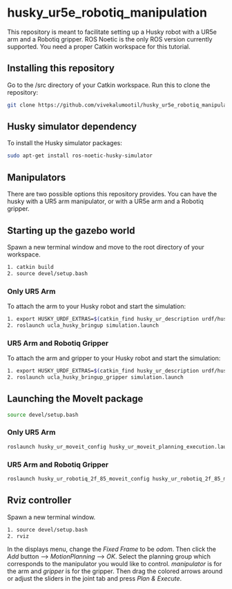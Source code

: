 # husky_ur5e_robotiq_manipulation

This repository is meant to facilitate setting up a Husky robot with a UR5e arm and a Robotiq gripper. ROS Noetic is the only ROS version currently supported. You need a proper Catkin workspace for this tutorial. 

## Installing this repository
Go to the /src directory of your Catkin workspace. 
Run this to clone the repository:
```sh
git clone https://github.com/vivekalumootil/husky_ur5e_robotiq_manipulation.git
```
## Husky simulator dependency
To install the Husky simulator packages:
```sh
sudo apt-get install ros-noetic-husky-simulator
```
## Manipulators
There are two possible options this repository provides. You can have the husky with a UR5 arm manipulator, or with a UR5e arm and a Robotiq gripper.

## Starting up the gazebo world
Spawn a new terminal window and move to the root directory of your workspace.
```sh
1. catkin build
2. source devel/setup.bash
```

### Only UR5 Arm
To attach the arm to your Husky robot and start the simulation:
```sh
1. export HUSKY_URDF_EXTRAS=$(catkin_find husky_ur_description urdf/husky_ur5_e_description.urdf.xacro --first-only)
2. roslaunch ucla_husky_bringup simulation.launch
```

### UR5 Arm and Robotiq Gripper
To attach the arm and gripper to your Husky robot and start the simulation:
```sh
1. export HUSKY_URDF_EXTRAS=$(catkin_find husky_ur_description urdf/husky_ur5_e_gripper_description.urdf.xacro --first-only)
2. roslaunch ucla_husky_bringup_gripper simulation.launch
```
## Launching the MoveIt package
```sh
source devel/setup.bash
```
### Only UR5 Arm
```sh
roslaunch husky_ur_moveit_config husky_ur_moveit_planning_execution.launch
```
### UR5 Arm and Robotiq Gripper
```sh
roslaunch husky_ur_robotiq_2f_85_moveit_config husky_ur_robotiq_2f_85_moveit_planning_execution.launch
```
## Rviz controller
Spawn a new terminal window. 
```sh
1. source devel/setup.bash
2. rviz
```
In the displays menu, change the *Fixed Frame* to be *odom*. Then click the *Add* button --> *MotionPlanning* --> *OK*. 
Select the planning group which corresponds to the manipulator you would like to control. *manipulator* is for the arm and *gripper* is for the gripper.
Then drag the colored arrows around or adjust the sliders in the joint tab and press *Plan & Execute*. 

